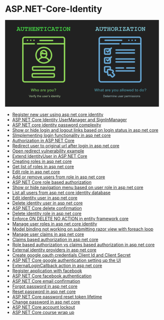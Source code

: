 # ASP.NET-Core-Identity
<img src="./Identity/wwwroot/AuthAndAuthori.png" />
<ul>
   <li><a href="https://www.youtube.com/watch?v=sPbDrqpme_w&list=PL6n9fhu94yhVkdrusLaQsfERmL_Jh4XmU&index=66">Register new user using asp net core identity</a></li>
   <li><a href="https://www.youtube.com/watch?v=TfarnVqnhX0&list=PL6n9fhu94yhVkdrusLaQsfERmL_Jh4XmU&index=67">ASP NET Core Identity UserManager and SignInManager</a></li>
   <li><a href="https://www.youtube.com/watch?v=kC9qrUcy2Js&list=PL6n9fhu94yhVkdrusLaQsfERmL_Jh4XmU&index=68">ASP NET core identity password complexity</a></li>
    <li><a href="https://www.youtube.com/watch?v=YLAHIZmO2PI&list=PL6n9fhu94yhVkdrusLaQsfERmL_Jh4XmU&index=69">Show or hide login and logout links based on login status in asp net core</a></li>
    <li><a href="https://www.youtube.com/watch?v=9d8DXXc71RI&list=PL6n9fhu94yhVkdrusLaQsfERmL_Jh4XmU&index=70">SImplementing login functionality in asp net core</a></li>
     <li><a href="https://www.youtube.com/watch?v=uET7MjhUeY4&list=PL6n9fhu94yhVkdrusLaQsfERmL_Jh4XmU&index=71">Authorization in ASP NET Core</a></li>
     <li><a href="https://www.youtube.com/watch?v=-asykt9Zo_w&list=PL6n9fhu94yhVkdrusLaQsfERmL_Jh4XmU&index=72&t=4s">Redirect user to original url after login in asp net core</a></li>
     <li><a href="https://www.youtube.com/watch?v=0q0CZTliQ7A&list=PL6n9fhu94yhVkdrusLaQsfERmL_Jh4XmU&index=73">Open redirect vulnerability example</a></li>
      <li><a href="https://www.youtube.com/watch?v=NV734cJdZts&list=PL6n9fhu94yhVkdrusLaQsfERmL_Jh4XmU&index=77">Extend IdentityUser in ASP NET Core
</a></li>
     <li><a href="https://www.youtube.com/watch?v=TuJd2Ez9i3I&list=PL6n9fhu94yhVkdrusLaQsfERmL_Jh4XmU&index=78&t=70s">Creating roles in asp net core
</a></li>
 <li><a href="https://www.youtube.com/watch?v=KGIT8P29jf4&list=PL6n9fhu94yhVkdrusLaQsfERmL_Jh4XmU&index=79">Get list of roles in asp net core
</a></li>
 <li><a href="https://www.youtube.com/watch?v=7ikyZk5fGzk&list=PL6n9fhu94yhVkdrusLaQsfERmL_Jh4XmU&index=80">Edit role in asp net core
</a></li>
 <li><a href="https://www.youtube.com/watch?v=TzhqymQm5kw&list=PL6n9fhu94yhVkdrusLaQsfERmL_Jh4XmU&index=81">Add or remove users from role in asp net core
</a></li>
 <li><a href="https://www.youtube.com/watch?v=DXVe6skc42k&list=PL6n9fhu94yhVkdrusLaQsfERmL_Jh4XmU&index=82">ASP NET Core role based authorization
</a></li>
<li><a href="https://www.youtube.com/watch?v=IPjK65ehQBg&list=PL6n9fhu94yhVkdrusLaQsfERmL_Jh4XmU&index=83">Show or hide navigation menu based on user role in asp net core
</a></li>
<li><a href="https://www.youtube.com/watch?v=OMX0UiLpMSA&list=PL6n9fhu94yhVkdrusLaQsfERmL_Jh4XmU&index=84">List all users from asp net core identity database
</a></li>
<li><a href="https://www.youtube.com/watch?v=QYlIfH8qyrU&list=PL6n9fhu94yhVkdrusLaQsfERmL_Jh4XmU&index=85">Edit identity user in asp net core
</a></li>
<li><a href="https://www.youtube.com/watch?v=MhNfyZGfY-A&list=PL6n9fhu94yhVkdrusLaQsfERmL_Jh4XmU&index=86">Delete identity user in asp net core
</a></li>
<li><a href="https://www.youtube.com/watch?v=hKLjt9GzYM8&list=PL6n9fhu94yhVkdrusLaQsfERmL_Jh4XmU&index=87">ASP NET Core delete confirmation
</a></li>
<li><a href="https://www.youtube.com/watch?v=pj3GCelrIGM&list=PL6n9fhu94yhVkdrusLaQsfERmL_Jh4XmU&index=88">Delete identity role in asp net core
</a></li>
<li><a href="https://www.youtube.com/watch?v=txTZAFut9mA&list=PL6n9fhu94yhVkdrusLaQsfERmL_Jh4XmU&index=89">Enforce ON DELETE NO ACTION in entity framework core
</a></li>
<li><a href="https://www.youtube.com/watch?v=1OaVUy1pRXA&list=PL6n9fhu94yhVkdrusLaQsfERmL_Jh4XmU&index=91">Manage user roles in asp net core identity
</a></li>
<li><a href="https://www.youtube.com/watch?v=Qobkh8gEP6Q&list=PL6n9fhu94yhVkdrusLaQsfERmL_Jh4XmU&index=92">Model binding not working on submitting razor view with foreach loop
</a></li>
<li><a href="https://www.youtube.com/watch?v=5XA4Z-SOif8&list=PL6n9fhu94yhVkdrusLaQsfERmL_Jh4XmU&index=93">Manage user claims in asp net core
</a></li>
<li><a href="https://www.youtube.com/watch?v=LJQBBvJ6tL0&list=PL6n9fhu94yhVkdrusLaQsfERmL_Jh4XmU&index=94">Claims based authorization in asp net core
</a></li>
<li><a href="https://www.youtube.com/watch?v=Uw2ujXvN3i4&list=PL6n9fhu94yhVkdrusLaQsfERmL_Jh4XmU&index=95">Role based authorization vs claims based authorization in asp net core
</a></li>
<li><a href="https://www.youtube.com/watch?v=ZgPK51X5BGw&list=PL6n9fhu94yhVkdrusLaQsfERmL_Jh4XmU&index=104">External identity providers in asp net core
</a></li>
<li><a href="https://www.youtube.com/watch?v=V4KqpIX6pdI&list=PL6n9fhu94yhVkdrusLaQsfERmL_Jh4XmU&index=105">Create google oauth credentials Client Id and Client Secret
</a>

</li>
   <li><a href="https://www.youtube.com/watch?v=fgzRnlB992s&list=PL6n9fhu94yhVkdrusLaQsfERmL_Jh4XmU&index=106">ASP NET Core google authentication setting up the UI
</a>
</li>
   <li><a href="https://www.youtube.com/watch?v=vkB2yaV7_LQ&list=PL6n9fhu94yhVkdrusLaQsfERmL_Jh4XmU&index=107">ExternalLoginCallback action in asp net core
</a>
</li>
 <li><a href="https://www.youtube.com/watch?v=uAymQERp90w&list=PL6n9fhu94yhVkdrusLaQsfERmL_Jh4XmU&index=108&t=99s">Register application with facebook
</a>
</li>
 <li><a href="https://www.youtube.com/watch?v=R_1OW8PyiRI&list=PL6n9fhu94yhVkdrusLaQsfERmL_Jh4XmU&index=109">ASP NET Core facebook authentication
</a>
</li>
 <li><a href="https://www.youtube.com/watch?v=yRP6C7fhAuE&list=PL6n9fhu94yhVkdrusLaQsfERmL_Jh4XmU&index=113">ASP NET Core email confirmation
</a>
</li>
 <li><a href="https://www.youtube.com/watch?v=0W0yAz7fu04&list=PL6n9fhu94yhVkdrusLaQsfERmL_Jh4XmU&index=115">Forgot password in asp net core
</a>
</li>
 <li><a href="https://www.youtube.com/watch?v=72Eu92ZkgCg&list=PL6n9fhu94yhVkdrusLaQsfERmL_Jh4XmU&index=116">Reset password in asp net core
</a>
</li>
 <li><a href="https://www.youtube.com/watch?v=gX6CW8c4Huw&list=PL6n9fhu94yhVkdrusLaQsfERmL_Jh4XmU&index=118">ASP NET Core password reset token lifetime
</a>
</li>
 <li><a href="https://www.youtube.com/watch?v=r7VzoLhFLd0&list=PL6n9fhu94yhVkdrusLaQsfERmL_Jh4XmU&index=121">Change password in asp net core</a></li>
  <li><a href="https://www.youtube.com/watch?v=jHRWR36UC2s&list=PL6n9fhu94yhVkdrusLaQsfERmL_Jh4XmU&index=123&t=8s">ASP NET Core account lockout</a></li>
   <li><a href="https://www.youtube.com/watch?v=pVV4v6Fpa_s&list=PL6n9fhu94yhVkdrusLaQsfERmL_Jh4XmU&index=124">ASP NET Core course wrap up</a></li>
</ul>
